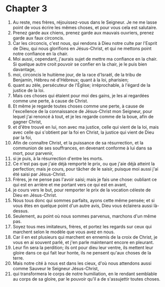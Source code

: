 # Chapter 3

1. Au reste, mes frères, réjouissez-vous dans le Seigneur. Je ne me lasse point de vous écrire les mêmes choses, et pour vous cela est salutaire.
2. Prenez garde aux chiens, prenez garde aux mauvais ouvriers, prenez garde aux faux circoncis.
3. Car les circoncis, c'est nous, qui rendons à Dieu notre culte par l'Esprit de Dieu, qui nous glorifions en Jésus-Christ, et qui ne mettons point notre confiance en la chair.
4. Moi aussi, cependant, j'aurais sujet de mettre ma confiance en la chair. Si quelque autre croit pouvoir se confier en la chair, je le puis bien davantage,
5. moi, circoncis le huitième jour, de la race d'Israël, de la tribu de Benjamin, Hébreu né d'Hébreux; quant à la loi, pharisien;
6. quant au zèle, persécuteur de l'Église; irréprochable, à l'égard de la justice de la loi.
7. Mais ces choses qui étaient pour moi des gains, je les ai regardées comme une perte, à cause de Christ.
8. Et même je regarde toutes choses comme une perte, à cause de l'excellence de la connaissance de Jésus-Christ mon Seigneur, pour lequel j'ai renoncé à tout, et je les regarde comme de la boue, afin de gagner Christ,
9. et d'être trouvé en lui, non avec ma justice, celle qui vient de la loi, mais avec celle qui s'obtient par la foi en Christ, la justice qui vient de Dieu par la foi,
10. Afin de connaître Christ, et la puissance de sa résurrection, et la communion de ses souffrances, en devenant conforme à lui dans sa mort, pour parvenir,
11. si je puis, à la résurrection d'entre les morts.
12. Ce n'est pas que j'aie déjà remporté le prix, ou que j'aie déjà atteint la perfection; mais je cours, pour tâcher de le saisir, puisque moi aussi j'ai été saisi par Jésus-Christ.
13. Frères, je ne pense pas l'avoir saisi; mais je fais une chose: oubliant ce qui est en arrière et me portant vers ce qui est en avant,
14. je cours vers le but, pour remporter le prix de la vocation céleste de Dieu en Jésus-Christ.
15. Nous tous donc qui sommes parfaits, ayons cette même pensée; et si vous êtes en quelque point d'un autre avis, Dieu vous éclairera aussi là-dessus.
16. Seulement, au point où nous sommes parvenus, marchons d'un même pas.
17. Soyez tous mes imitateurs, frères, et portez les regards sur ceux qui marchent selon le modèle que vous avez en nous.
18. Car il en est plusieurs qui marchent en ennemis de la croix de Christ, je vous en ai souvent parlé, et j'en parle maintenant encore en pleurant.
19. Leur fin sera la perdition; ils ont pour dieu leur ventre, ils mettent leur gloire dans ce qui fait leur honte, ils ne pensent qu'aux choses de la terre.
20. Mais notre cité à nous est dans les cieux, d'où nous attendons aussi comme Sauveur le Seigneur Jésus-Christ,
21. qui transformera le corps de notre humiliation, en le rendant semblable au corps de sa gloire, par le pouvoir qu'il a de s'assujettir toutes choses.

